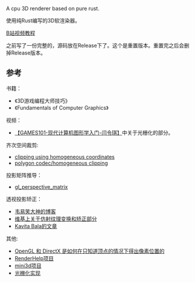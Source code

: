 A cpu 3D renderer based on pure rust.

使用纯Rust编写的3D软渲染器。

[B站视频教程](https://www.bilibili.com/video/BV1Nv4y1p79o/?spm_id_from=333.999.0.0&vd_source=cb60c670b9b482f512a7f10d235b9b30)

之前写了一份完整的，源码放在Release下了。这个是重置版本。重置完之后会删掉Release版本。

## 参考

书籍：
* 《3D游戏编程大师技巧》
* 《Fundamentals of Computer Graphics》

视频：
* [【GAMES101-现代计算机图形学入门-闫令琪】](https://www.bilibili.com/video/BV1X7411F744/?share_source=copy_web&vd_source=e1b8baee842192a0e6b2b7d9ef8e10ef)中关于光栅化的部分。

齐次空间裁剪:
* [clipping using homogeneous coordinates](https://citeseerx.ist.psu.edu/document?repid=rep1&type=pdf&doi=497a973878c87e357ff4741b394eb106eb510177)
* [polygon codec/homogeneous clipping](https://fabiensanglard.net/polygon_codec/)

投影矩阵推导：
* [gl_perspective_matrix](http://www.songho.ca/opengl/gl_projectionmatrix.html)

透视投影矫正：
* [韦易笑大神的博客](https://www.skywind.me/blog/archives/1363)
* [维基上关于仿射纹理变换和矫正部分](https://en.wikipedia.org/wiki/Texture_mapping#Affine_texture_mapping)
* [Kavita Bala的文章](https://www.cs.cornell.edu/courses/cs4620/2015fa/lectures/PerspectiveCorrectZU.pdf)

其他:
* [OpenGL 和 DirectX 是如何在只知道顶点的情况下得出像素位置的](https://www.zhihu.com/question/48299522/answer/799333394)
* [RenderHelp项目](https://github.com/skywind3000/RenderHelp)
* [mini3d项目](https://github.com/skywind3000/mini3d)
* [光栅化实现](https://www.scratchapixel.com/lessons/3d-basic-rendering/rasterization-practical-implementation/overview-rasterization-algorithm.html)